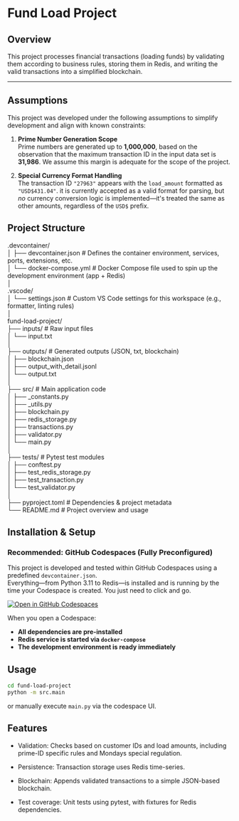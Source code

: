 # Fund Load Project
##  Overview

This project processes financial transactions (loading funds) by validating them according to business rules, storing them in Redis, and writing the valid transactions into a simplified blockchain.

---
## Assumptions

This project was developed under the following assumptions to simplify development and align with known constraints:

1. **Prime Number Generation Scope**  
   Prime numbers are generated up to **1,000,000**, based on the observation that the maximum transaction ID in the input data set is **31,986**. We assume this margin is adequate for the scope of the project.

2. **Special Currency Format Handling**  
   The transaction ID `"27963"` appears with the `load_amount` formatted as `"USD$431.04"`. it is currently accepted as a valid format for parsing, but *no* currency conversion logic is implemented—it's treated the same as other amounts, regardless of the `USD$` prefix.


##  Project Structure

.devcontainer/  
│ ├── devcontainer.json  # Defines the container environment, services, ports, extensions, etc.  
│ └── docker-compose.yml # Docker Compose file used to spin up the development environment (app + Redis)  
│  
.vscode/    
│ └── settings.json # Custom VS Code settings for this workspace (e.g., formatter, linting rules)  
│  
fund-load-project/  
├── inputs/ # Raw input files  
│ └── input.txt  
│  
├── outputs/ # Generated outputs (JSON, txt, blockchain)  
│ ├── blockchain.json  
│ ├── output_with_detail.jsonl  
│ └── output.txt  
│  
├── src/ # Main application code  
│ ├── _constants.py  
│ ├── _utils.py  
│ ├── blockchain.py  
│ ├── redis_storage.py  
│ ├── transactions.py  
│ ├── validator.py  
│ └── main.py  
│  
├── tests/ # Pytest test modules  
│ ├── conftest.py  
│ ├── test_redis_storage.py  
│ ├── test_transaction.py  
│ └── test_validator.py  
│  
├── pyproject.toml # Dependencies & project metadata  
└── README.md # Project overview and usage  


## Installation & Setup

###  Recommended: GitHub Codespaces (Fully Preconfigured)

This project is developed and tested within GitHub Codespaces using a predefined `devcontainer.json`.  
Everything—from Python 3.11 to Redis—is installed and is running by the time your Codespace is created. You just need to click and go.

[![Open in GitHub Codespaces](https://github.com/codespaces/badge.svg)](https://codespaces.new/zyadbenameur/sagard-tech-challenge)

When you open a Codespace:
- **All dependencies are pre-installed**
- **Redis service is started via `docker-compose`**
- **The development environment is ready immediately**


##  Usage

```bash
cd fund-load-project
python -m src.main
```

or manually execute `main.py` via the codespace UI.


##  Features
- Validation: Checks based on customer IDs and load amounts, including prime-ID specific rules and Mondays special regulation.

- Persistence: Transaction storage uses Redis time-series.

- Blockchain: Appends validated transactions to a simple JSON-based blockchain.

- Test coverage: Unit tests using pytest, with fixtures for Redis dependencies.
